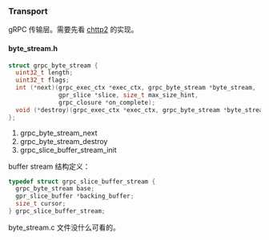 ### Transport

gRPC 传输层。需要先看 [chttp2](chttp2.md) 的实现。

#### byte_stream.h

```c
struct grpc_byte_stream {
  uint32_t length;
  uint32_t flags;
  int (*next)(grpc_exec_ctx *exec_ctx, grpc_byte_stream *byte_stream,
              gpr_slice *slice, size_t max_size_hint,
              grpc_closure *on_complete);
  void (*destroy)(grpc_exec_ctx *exec_ctx, grpc_byte_stream *byte_stream);
};
```

1. grpc\_byte\_stream\_next
2. grpc\_byte\_stream\_destroy
3. grpc\_slice\_buffer\_stream\_init

buffer stream 结构定义：

```c
typedef struct grpc_slice_buffer_stream {
  grpc_byte_stream base;
  gpr_slice_buffer *backing_buffer;
  size_t cursor;
} grpc_slice_buffer_stream;
```

byte_stream.c 文件没什么可看的。
